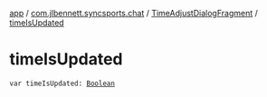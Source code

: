 [app](../../index.md) / [com.jlbennett.syncsports.chat](../index.md) / [TimeAdjustDialogFragment](index.md) / [timeIsUpdated](./time-is-updated.md)

# timeIsUpdated

`var timeIsUpdated: `[`Boolean`](https://kotlinlang.org/api/latest/jvm/stdlib/kotlin/-boolean/index.html)